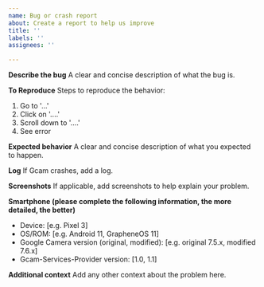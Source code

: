 ```yaml
---
name: Bug or crash report
about: Create a report to help us improve
title: ''
labels: ''
assignees: ''

---
```


**Describe the bug**
A clear and concise description of what the bug is.

**To Reproduce**
Steps to reproduce the behavior:
1. Go to '...'
2. Click on '....'
3. Scroll down to '....'
4. See error

**Expected behavior**
A clear and concise description of what you expected to happen.

**Log**
If Gcam crashes, add a log.

**Screenshots**
If applicable, add screenshots to help explain your problem.

**Smartphone (please complete the following information, the more detailed, the better)**
 - Device: [e.g. Pixel 3]
 - OS/ROM: [e.g. Android 11, GrapheneOS 11]
 - Google Camera version (original, modified): [e.g. original 7.5.x, modified 7.6.x]
 - Gcam-Services-Provider version: [1.0, 1.1]

**Additional context**
Add any other context about the problem here.
